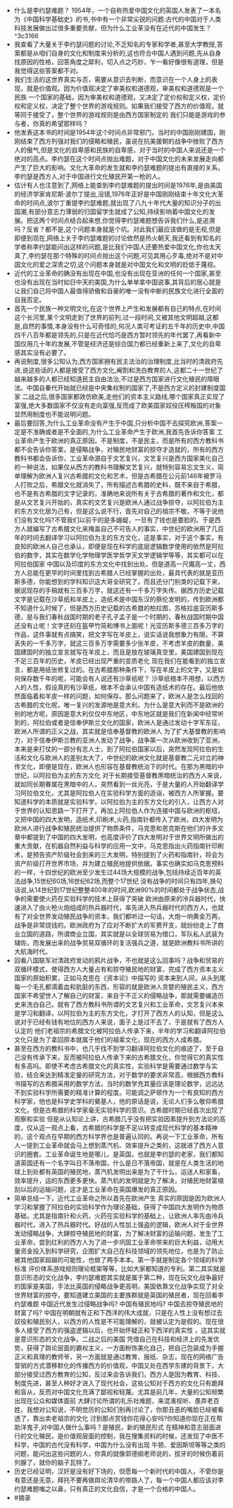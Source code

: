 - 什么是李约瑟难题？
  1954年，一个自称热爱中国文化的英国人发表了一本名为《中国科学基础史》的书,书中有一个非常尖锐的问题:古代的中国对于人类科技发展做出过很多重要贡献，但为什么工业革没有在近代的中国发生？ ^3c3166
- 我查看了大量关于李约瑟问题的讨论,不乏知名的专家和学者,甚至大学教授,答案都是从咱们自身的文化和制度来分析的,这也符合中国人遇到问题,先从自身找原因的性格，回答角度之犀利，切入点之巧妙，乍一看好像很有道理，但是我觉得这些答案都不对。
- 我们生活的这世界真实与否，需要从意识去判断，而意识在一个人身上的表现，就是价值观。因为价值观决定了审美权和道德观，审美权和道德观是一个民族
  一个国家的基础，因为审美权和道德观，又决定了定价权和定义权，定价权和定义权，决定了整个世界的游戏规则。如果我们接受了西方的价值观，就等同于接受了，整个世界的游戏规则是由西方国家制定的
  我们只能是游戏的参与者，你真的希望那样吗？
- 他发表这本书的时间是1954年这个时间点非常邪门，当时的中国刚刚建国，刚刚结束了西方列强对我们的侵略和殖民，虽说在抗美援朝的战争中挫败了西方人的傲气,但是文化的自卑感和民族的自卑感，对于当时的中国人来说还是一个绝对的高点。李约瑟在这个时间点抛出难题，对于中国文化的未来发展走向都产生了巨大的影响。文化大革命的发生就和李约瑟难题的提出有直接的关系。李约瑟是西方人,对于中国进行文化殖民开第一枪的人。
- 估计有人也注意到了,网络上能查到李约瑟难题的提出时间是1976年,是由美国的经济学家肯尼斯·波尔丁提出,没错,1976年正好是中国刚刚结束十年文化大革命的时间点,波尔丁重提李约瑟难题,就出现了八九十年代大量的知识分子的出国潮,有部分意志力薄弱的归国留学生就成了公知,持续影响着中国文化的发展。把这两个时间点结合起来想,你觉得李约瑟难题想告诉我们什么,是追溯吗？反省？都不是,这个问题本身就是个坑。对此我们最应该做的是无视,但是即便到现在,网络上关于李约瑟难题的讨论依然是热火朝天,我还看到有知名的学者称李约瑟能问出这样的问题,是比我们中国人还要热爱中国文化,你也太天真了,李约瑟在那个特殊的时间点抛出这个问题,可见其用心歹毒,绝对不是对中国文化的爱之深责之切,这个问题本身就是对中国文化和文明的贬低于蔑视。
- 近代的工业革命的确没有出现在中国,也没有出现在亚洲的任何一个国家,甚至也没有出现在当时如日中天的美国,为什么单单拿中国说事,其背后的居心就是让我们自己将中国人最值得骄傲和自豪的唯一没有中断的民族文化进行全面的自我否定。
- 首先一个民族一种文明文化,在这个世界上产生和发展都有自己的特点,在时间这个长河里,某个文明走到了世界的前列,过一段时间,又被其他文明超越,这都是,自然的事情,本身没有什么可奇怪的,何况人类可考证的五千年的历史中,中国四千八百年都是领先的,只是在近代恰巧是西方暂时领先的年代罢了,再看新中国仅用几十年的发展,不管是经济还是综合国力都已经重新上来了,文化的自卑感其实没有必要了。
- 再说制度,很多公知认为,西方国家拥有民主法治的治理制度,比当时的清政府先进,说这些话的人都是接受了西方文化,阉割和洗白教育的人,这都二十一世纪了
  越来越多的人都已经知道民主自由法治,不过是西方国家进行文化殖民的障眼法。中国自秦代开始就已经是中央集权制的国家了,不是西方定义的封建制度国家
  二战之后,很多国家都效仿欧美,走他们的资本主义路线,哪个国家真正实现了富强,绝大多数国家不仅没有走向富强,反而成了欧美国家奴役压榨叛国的对象
  显然用制度也不能说明问题。
- 最后要回答,为什么工业革命没有产生于中国,只分析中国不去探究欧洲,答案一定是不准确或者是不全面的,为什么工业革命产生于欧洲,我首先告诉你答案
  工业革命产生于欧洲的真正原因，不是制度，不是民主，而是所有的西方教科书都不会告诉你答案，是侵略战争，对殖民地财富的掠夺才造就的，所有的西方教科书都会告诉你，工业革命源自于文艺复兴，文艺复兴是西方国家美化自己的一种说法，如果仅从西方的教科书理解文艺复兴，就特别容易忘文生义，简单理解为欧洲人复兴古希腊的文化和艺术，但是古希腊在公元前146年被罗马人打败之后，希腊文化就消失了，所有描述古希腊的史料，既不来自于希腊，也不是有古希腊的文字记录的，准确地来说所有关于古希腊的著作和文化，都是从文艺复兴开始的，真实的文艺复兴是欧洲人通过战争掠夺，以阿拉伯为主的东方文化居为己有，但是这么说不行，首先对自己的祖宗不敬，不等于说他们没有文化吗?不管我们以前干的是多龌龊，一旦有了钱也是要脸的。于是西方人就编写了古希腊文化来掩盖自己不可告人的事实，中世纪的欧洲用了几百年的时间去翻译学习以阿拉伯为主的东方文化，这是事实，对于这个事实，有良知的欧洲人自己也承认，即便是现在科学的底层逻辑数学使用的依然是阿拉伯的数字，其实在数学化学物理学医学哲学天文学逻辑学等等，其实都可以在阿拉伯国家
  中国以及印度的东方文化中找到出处。但是道高一尺魔高一丈，西方人总能在更早的时间里找到古希腊人已经掌握的出处，最具代表的就是亚历斯多德，你能想到的学科知识这大哥全研究了，而且还分门别类的记载下来，据说现存的手稿就有三百多万字，就这还有一千多万字失传。据西方历史记载文字是记载在沙草纸和羊皮上，造纸术是中国东汉的蔡伦发明的，传到欧洲都不知道什么时候了，但是西方历史记载的古希腊的柏拉图，苏格拉底亚历斯多德，是与我们春秋战国时期的老子孔子孟子是一个时期的，春秋战国时期中国还没有止呢！文字还刻在盔甲竹简和博书上面呢！光亚历斯多德三百多万字的作品，这件事就有点搞笑，把文字写在羊皮上，说实话说我想象力有限。不算丢失的一千多万字，就这三百多万字需要多少张羊皮，不考虑羊皮的数量，美国建国时的独立宣言就写在羊皮上，而且是放在玻璃真空里，美国建国到现在不足三百年的历史，羊皮已经出现严重的变质老化
  现在我们在能看到的独立宣言，都是用纸张修复过的。在古希腊那种条件下，写在羊皮上的文字，又是如何保存数千年的呢，可能会有人说还有沙草纸呢？
  沙草纸根本不用想，以西方人的人性，假设真的有沙草纸，根本不会承认中国有造纸术的存在。最后他依然面临着和羊皮一样的问题，如何保存。那么问题来了，欧洲人是怎么找回的古希腊的文化呢，唯一复兴的发源地是意大利，为什么是意大利而不是欧洲的别的地方呢，原因是意大利仅仅中东地区，中东地区就是我们在新闻中经常听到的，阿拉伯或者是信奉伊斯兰文化的国家，欧洲人是通过发动十字军东征，欧洲人所谓的正义之战，其实就是信奉基督教的欧洲人
  为了扩大基督教的影响力，对于信奉伊斯兰教的亚洲人发动了战争，战争第一次从欧洲收到了亚洲，本来是来打仗的一部分有志人士，到了阿拉伯国家以后，突然发现阿拉伯的生活和文化与欧洲人的差别太大了，中世纪的欧洲文化就是基督教二元对立的神传文化，即便是现在，欧洲人也形容在基督教统治下的时代。在那为黑暗的中世纪，以阿拉伯为主的东方文化
  对于长期接受基督教黑暗统治的西方人来说，就如同长期眷属在黑暗中的人，突然看到一丝光亮，于是大量的人开始翻译学习阿拉伯文化，尤其是阿拉伯人在实验科学方面的造诣，被西方人所掌握。要知道科学的本质就是实验科学，以阿拉伯为主的东方文化的引入，让西方人对于世界的认知思路一下打开了，再加上阿拉伯人作为连接中国与欧洲的枢纽，又把中国的四大发明，造纸术,印刷术,火药,指南针都传入了欧洲，四大发明为欧洲人进行战争和殖民统治提供了物质条件，马克思和恩克斯在他们的许多文章中都提到了中国的四大发明，也高度评价了四大发明对于世界文明所做出的重大贡献，在机器自然利益与科学的应用一文中，马克思指出火药指南针印刷术，是预告资产阶级社会到来的三大发明，特别提到了火药和指南针，将会为资产阶级打开世界市场，并为建立殖民地提供依据。事实也确实如马克思预料的一样，十四世纪的欧洲至少发生过44场大规模的战争,包括持续近百年的英法战争,15世纪60场,16世纪62场,而整个17世纪
  没有战争的时间只有四年,换句话说,从14世纪到17世纪整整400年的时间,欧洲90%的时间都处于战争状态,战争的需要使火药在实验科学的技术上获得了突破
  欧洲由原来的冷兵器时代，快速进入了由火枪火炮组成的热兵器时代，率先进入热兵器时代的西方人，也就有了对全世界发动殖民战争的资本，我们都听过一句话，大炮一响黄金万两，战争是非常烧钱的。欧洲政府为了应对不断扩大的军费开支，就纷纷走上了商业立国的道路，所谓商业立国，其实就是以全球贸易为借口，军队私人武装为辅佐，而发展出来的战争贸易双循环的复活强兵之道，就是欧洲教科书所讲的大航海时代。
- 回看八国联军对清政府发动的鸦片战争，不也就是这么回事吗？战争和贸易的双循环模式，使得西方人大量占有和掠夺殖民地的财富，完成了西方资本主义国家的原始积累，正如马克思在《资本论》中描写的
  资本来到人间，从头到尾每一个毛孔都滴着血和肮脏的东西，形容的就是欧洲人贪婪的殖民主义，西方国家不希望世人了解自己的财富，来自于不正义的侵略战争，那就需要编造历史来洗白自己，就有了西方教科书所谓的文艺复兴和工业革命，文艺复兴本来是学习和翻译，以阿拉伯为主的东方文化，才打开了西方人的认知，但是这么说对于已经有钱有地位的西方人来说，面子上是过不去了，于是就有了西方人认定的
  他们老祖宗的希腊文化被阿拉伯人传承下来，半年的学习和翻译阿拉伯文化只是为了拿回原本就属于他们的祖辈文化，现在的西方人成希腊。
- 甚至在西方的教科书中，也几乎找不到学习翻译阿拉伯文化的痕迹了，至于自己没有传承下来，反而被阿拉伯人传承下来的古希腊文化，你觉得它的真实性有多高吗。即使不考虑古希腊文化的真实性，实验科学是需要通过数学与实验，结合来达到精准定量的研究方法，对于数学的要求非常高，根据西方教科书描写的古希腊采用的数学方法，当时的数学充其量应该是理论数学，远远达不到实验科学所需要的精准计算的程度。可能调之萨顿作为一个有良知的西方科学家，他也是科学史学科的奠基人，他的原话是说，无论人们多么敬仰希腊文化，但是古希腊的科学家毫无实验科学的意识。古希腊时期已经首次出现了观察和实验
  但是从认知论上讲，古希腊几乎没有把实验因素提升到方法论的高度，仅从这一观点上看，古希腊的科学是不足以转变成现代科学的基本精神的，这个观点在早期的西方科学界也是普遍认同的。再说一下工业革命，所有人一提到工业革命就会马上想到蒸汽机、效率提升之类的，这就进了西方人意识的圈套。工业革命诞生地是哪儿，是英国，也就是李约瑟的老家，我们都知道英国还有一个名字叫日不落帝国，什么是日不落帝国，就是在人类生活的地球上到处都有英国的殖民地，蒸汽机发明出来是为了干什么，运送人和家畜，效率提升，运的东西更多更快。蒸汽机的发明就是为了解决，对殖民地财富缩刮以后的运输问题，这才是工业革命在英国爆发的真正原因。
- 简单总结一下，近代工业革命之所以首先在欧洲产生
  真实的原因是因为欧洲人学习和掌握了阿拉伯的实验科学作为理论基础，获得了中国四大发明作为物质基础，尤其是指南针和火药，火药在实验科学的基础上，让欧洲人率先由冷兵器时代，进入了热兵器时代。好战的人性加上强盗的逻辑，欧洲人对于全世界发动侵略战争，大肆掠夺殖民地的财富，为了解决财富的运输问题，发生了工业革命，尝到红利的西方人为了进一步巩固工业革命带来的巨大利益，动用大量资金投入到科学研究，企图扩大自己在科技领域的领先地位，也是为了防止被其他国家超越的可能性，也做了两手本本。第一手就是制定各个领域的科学标准
  评价体系游戏规则理论框架等等，比如大家都知道的专利。第二其实就是意识形态的文化战争，李约瑟难题其实就是属于第二种，现在玩文化战争最好的国家是美国，手法比英国的侵略战争更高明，美国依靠文化战争实现了对全世界财富的掠夺，要知道建立美国的主要族群就是英国的殖民者，现在回看李约瑟难题
  中国近代发生过侵略战争吗?
  中国有殖民地吗?
  中国去掠夺殖民地的财富了吗?
  中国在明朝就有正和下西洋的伟大成就，只是在人性上没有想过去奴役和殖民别人，以西方的人性是不可能理解的，就被认定为是假的。现在很多人接受了西方的强盗逻辑以后，也开始怀疑正和下西洋的真实性
  ，这其实就是意识形态的文化战争。二战之后的美国
  凭借自己在科技和经济上的先发优势，获得了舆论层面的霸权主义，一方面粉饰美化自己，把自己包装成为手握正义和真理的教师爷，另一方面就是通过教育、报纸、杂志，现在的网络广告营销的方式潜移默化的传播西方的价值观，中国又处在西学东建的背景下，大部分接受过西方教育的公知，反过来会告诉我们，西方人是因为教育、科技、制度先进，甚至人种好才进入了现代社会，这些公知对于西方的文化只有跪拜和盲从，反而对中国文化充满了鄙视和轻蔑。尤其是前几年，大量的公知频繁出现在公众和媒体面前
  大肆讨论所谓的礼乐社难题，来混淆视听、愚弄老百姓，我想对公知说，不明觉厉的公知们别再讨论了，你那丑恶的嘴脸已经被看透了，靠出卖老祖宗的文化
  讨到那点赏钱你花得心安吗?你知道你现在正在帮助洋鬼子,对中国人做什么事吗？是殖民，新的殖民形式
  在精神和意志层面进行的文化殖民，是价值观层面的控制，我在搜集资料的时候，还发现了中医不科学，中国的古代没有科学，中国为什么没有出现
  牛顿、爱因斯坦等等之类的问题，能问出这些问题的人，你真的就像郭德纲老师说的，拔牙的时候伤着前列腺了，就你的脑子瓦特了。
- 历史已经证明，汉奸是没有好下场的，但愿每一个新时代的中国人，不管你是有意还是无意，拜托不要再做舆论清华的带路人了，每一个中国人都应该对李约瑟难题嗤之以鼻，只有真正的文化自信，才是一个合格的中国人。
- #摘录
